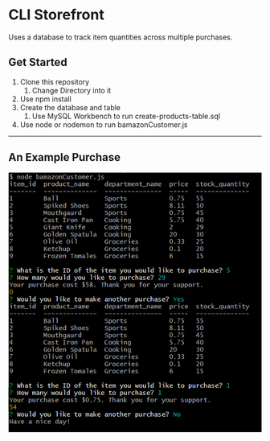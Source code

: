 # CLI Storefront #
Uses a database to track item quantities across multiple purchases.

## Get Started ##
1. Clone this repository
    1. Change Directory into it
2. Use npm install
3. Create the database and table
    1. Use MySQL Workbench to run create-products-table.sql
4. Use node or nodemon to run bamazonCustomer.js

- - - -
## An Example Purchase
![Snipped Image](./example-purchase.PNG "Snipped Screenshot")